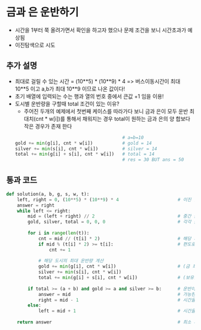# 금과 은 운반하기
- 시간을 1부터 쭉 올려가면서 확인을 하고자 했으나 문제 조건을 보니 시간초과가 예상됨
- 이진탐색으로 시도

## 추가 설명
-  최대로 걸릴 수 있는 시간 = (10\**5) * (10\**9) * 4 => 버스이동시간이 최대 10\**5 이고 a,b가 최대 10**9 이므로 나온 값이다!
-  초기 배열에 입력되는 수는 행과 열의 번호 중에서 큰값 +1 임을 이용!
-  도시별 운반량을 구할때 total 조건이 있는 이유?
    - 주어진 두개의 예제에서 첫번째 케이스를 따라가다 보니 금과 은이 모두 운반 최대치(cnt * w[i])를 통해서 채워지는 경우 total이 원하는 금과 은의 양 합보다 작은 경우가 존재 한다
    ```python
                                            # a=b=10
    gold += min(g[i], cnt * w[i])           # gold = 14
    silver += min(s[i], cnt * w[i])         # silver = 14
    total += min(g[i] + s[i], cnt * w[i])   # total = 14
                                            # res = 30 BUT ans = 50
    ```

## 통과 코드
```python
def solution(a, b, g, s, w, t):
    left, right = 0, (10**5) * (10**9) * 4                      # 이진 탐색을 위한 초기 범위 설정
    answer = right
    while left <= right:
        mid = (left + right) // 2                               # 중간 값을 계산
        gold, silver, total = 0, 0, 0                           # 각각 금, 은, 총합을 저장할 변수 초기화
        
        for i in range(len(t)):
            cnt = mid // (t[i] * 2)                             # 해당 시간 내에 왕복할 수 있는 횟수 계산
            if mid % (t[i] * 2) >= t[i]:                        # 편도로 추가 운반이 가능한 경우 체크
                cnt += 1
            
            # 해당 도시의 최대 운반량 계산
            gold += min(g[i], cnt * w[i])                       # (금 최대치) 혹은 (이동 횟수 * 담을 수 있는 양) 중 작은 값
            silver += min(s[i], cnt * w[i])
            total += min(g[i] + s[i], cnt * w[i])               # (보유한 금과 은의 합산 값) 혹은 (최대 운반량) 중 작은 값 
        
        if total >= (a + b) and gold >= a and silver >= b:      # 운반이 가능하다면!
            answer = mid                                        # 가능한 시간을 저장
            right = mid - 1                                     # 시간을  줄여서 추가 탐색
        else:
            left = mid + 1                                      # 시간을 늘려서 추가 탐색
    
    return answer                                               # 최소 시간을 반환

```